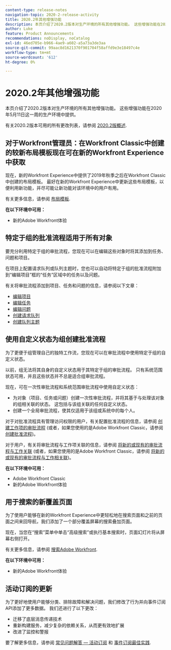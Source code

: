 ```yaml
---
content-type: release-notes
navigation-topic: 2020-2-release-activity
title: 2020.2年其他增强功能
description: 本页介绍了2020.2版本对生产环境的所有其他增强功能。 这些增强功能在2020年5月11日这一周的生产环境中提供。
author: Luke
feature: Product Announcements
recommendations: noDisplay, noCatalog
exl-id: 46ed705e-b966-4ae9-a602-a5a73a3de3aa
source-git-commit: 99aac8d1621370f901704f58affd9e3e18497c4e
workflow-type: tm+mt
source-wordcount: '612'
ht-degree: 0%

---
```


# 2020.2年其他增强功能

本页介绍了2020.2版本对生产环境的所有其他增强功能。 这些增强功能在2020年5月11日这一周的生产环境中提供。

有关2020.2版本可用的所有更改列表，请参阅 [2020.2版概述](../../../product-announcements/product-releases/2020.2.-release-activity/2020-2-release-overview.md).

## 对于Workfront管理员：在Workfront Classic中创建的较新布局模板现在可在新的Workfront Experience中获取

现在，新的Workfront Experience中提供了2019年秋季之后在Workfront Classic中创建的布局模板。 最好在新的Workfront Experience中更新这些布局模板，以便利用新功能，并尽可能让新功能对该环境中的用户有用。

有关更多信息，请参阅 [布局模板](../../../administration-and-setup/customize-workfront/use-layout-templates/use-layout-templates-customize-ui.md).

**在以下环境中可用：**

* 新的Adobe Workfront体验

## 特定于组的批准流程适用于所有对象

要充分利用特定于组的审批流程，您现在可以在编辑这些对象时将其添加到任务、问题和项目。

在项目上配置请求队列或队列主题时，您也可以自动将特定于组的批准流程附加到“编辑项目”框的“任务”区域中的任务以及问题。

有关将审批流程添加到项目、任务和问题的信息，请参阅以下文章：

* [编辑项目](../../../manage-work/projects/manage-projects/edit-projects.md)
* [编辑任务](../../../manage-work/tasks/manage-tasks/edit-tasks.md)
* [编辑问题](../../../manage-work/issues/manage-issues/edit-issues.md)
* [创建请求队列](../../../manage-work/requests/create-and-manage-request-queues/create-request-queue.md)
* [创建队列主题](../../../manage-work/requests/create-and-manage-request-queues/create-queue-topics.md)

## 使用自定义状态为组创建批准流程

为了更便于组管理自己的独特工作流，您现在可以在审批流程中使用特定于组的自定义状态。

以前，组无法将其自身的自定义状态用于其特定于组的审批流程。 只有系统范围状态可用，并且这些状态并不总是适合组审批流程。

现在，可在一次性审批流程和系统范围审批流程中使用自定义状态：

* 为对象（项目、任务或问题）创建一次性审批流程，并将其基于与处理该对象的组相关联的状态。 这包括与该组关联的任何自定义状态。
* 创建一个全局审批流程，使其仅适用于该组或系统中的每个人。

对于对批准流程具有管理访问权限的用户，有关配置批准流程的信息，请参阅 [创建工作项的审批流程](../../../administration-and-setup/customize-workfront/configure-approval-milestone-processes/create-approval-processes.md) (或者，如果您使用的是Adobe Workfront Classic，请参阅 [创建批准流程](https://one.workfront.com/s/article/Creating-Approval-Processes-1001577410))。

对于用户，有关将审批流程与工作项关联的信息，请参阅 [将新的或现有的审批流程与工作关联](../../../review-and-approve-work/manage-approvals/associate-approval-with-work.md) (或者，如果您使用的是Adobe Workfront Classic，请参阅 [将新的或现有的审批流程与工作相关联](https://one.workfront.com/s/article/Associating-a-New-or-Existing-Approval-Process-with-Work-708455630))。

**在以下环境中可用：**

* Adobe Workfront Classic
* 新的Adobe Workfront体验

## 用于搜索的新覆盖页面

为了使用户能够在新的Workfront Experience中更轻松地在搜索页面和之前的页面之间来回导航，我们添加了一个部分覆盖屏幕的搜索叠加页面。

现在，当您在“搜索”菜单中单击“高级搜索”或执行基本搜索时，页面幻灯片将从屏幕右侧打开。

有关更多信息，请参阅 [搜索Adobe Workfront](../../../workfront-basics/navigate-workfront/search/search-workfront.md).

**在以下环境中可用：**

* 新的Adobe Workfront体验

## 活动订阅的更新

为了更好地使用户能够分类、排除故障和解决问题，我们修改了行为并向事件订阅API添加了更多数据。 我们还进行了以下更改：

* 迁移了底层消息传递技术
* 重新构建服务，减少复杂的依赖关系，从而更有效地扩展
* 改进了监控和警报

要了解更多信息，请参阅 [常见问题解答 — 活动订阅](../../../wf-api/general/event-subs-faq.md) 和 [事件订阅最佳实践](../../../wf-api/general/event-sub-best-practice.md).
